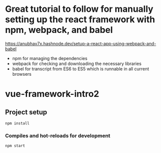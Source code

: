 # Great tutorial to follow for manually setting up the react framework with npm, webpack, and babel
https://anubhav7x.hashnode.dev/setup-a-react-app-using-webpack-and-babel

- npm for managing the dependencies
- webpack for checking and downloading the necessary libraries
- babel for transcript from ES6 to ES5 which is runnable in all current browsers

# vue-framework-intro2

## Project setup
```
npm install
```

### Compiles and hot-reloads for development
```
npm start
```